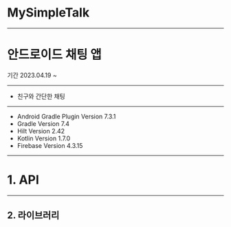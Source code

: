 # MySimpleTalk

---

# 안드로이드 채팅 앱

기간 2023.04.19 ~

---

- 친구와 간단한 채팅

---

- Android Gradle Plugin Version 7.3.1
- Gradle Version 7.4
- Hilt Version 2.42
- Kotlin Version 1.7.0
- Firebase Version 4.3.15

---


# 1. API

---

## 2. 라이브러리
